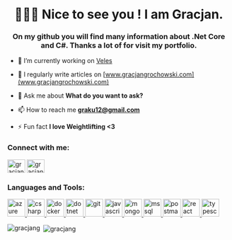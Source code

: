 <h1 align="center">👋👋👋 Nice to see you ! I am Gracjan.</h1>
<h3 align="center">On my github you will find many information about .Net Core and C#. Thanks a lot of for visit my portfolio.</h3>

- 🔭 I’m currently working on [Veles](https://github.com/gracjang/Veles)

- 📝 I regularly write articles on [www.gracjangrochowski.com](www.gracjangrochowski.com)

- 💬 Ask me about **What do you want to ask?**

- 📫 How to reach me **graku12@gmail.com**

- ⚡ Fun fact **I love Weightlifting <3**

<h3 align="left">Connect with me:</h3>
<p align="left">
<a href="https://linkedin.com/in/gracjan-grochowski-212393144" target="blank"><img align="center" src="https://cdn.jsdelivr.net/npm/simple-icons@3.0.1/icons/linkedin.svg" alt="gracjan-grochowski-212393144" height="30" width="40" /></a>
<a href="https://instagram.com/gracjan.grochowski" target="blank"><img align="center" src="https://cdn.jsdelivr.net/npm/simple-icons@3.0.1/icons/instagram.svg" alt="gracjan.grochowski" height="30" width="40" /></a>
</p>

<h3 align="left">Languages and Tools:</h3>
<p align="left"> <a href="https://azure.microsoft.com/en-in/" target="_blank"> <img src="https://www.vectorlogo.zone/logos/microsoft_azure/microsoft_azure-icon.svg" alt="azure" width="40" height="40"/> </a> <a href="https://www.w3schools.com/cs/" target="_blank"> <img src="https://devicons.github.io/devicon/devicon.git/icons/csharp/csharp-original.svg" alt="csharp" width="40" height="40"/> </a> <a href="https://www.docker.com/" target="_blank"> <img src="https://devicons.github.io/devicon/devicon.git/icons/docker/docker-original-wordmark.svg" alt="docker" width="40" height="40"/> </a> <a href="https://dotnet.microsoft.com/" target="_blank"> <img src="https://devicons.github.io/devicon/devicon.git/icons/dot-net/dot-net-original-wordmark.svg" alt="dotnet" width="40" height="40"/> </a> <a href="https://git-scm.com/" target="_blank"> <img src="https://www.vectorlogo.zone/logos/git-scm/git-scm-icon.svg" alt="git" width="40" height="40"/> </a> <a href="https://developer.mozilla.org/en-US/docs/Web/JavaScript" target="_blank"> <img src="https://devicons.github.io/devicon/devicon.git/icons/javascript/javascript-original.svg" alt="javascript" width="40" height="40"/> </a> <a href="https://www.mongodb.com/" target="_blank"> <img src="https://devicons.github.io/devicon/devicon.git/icons/mongodb/mongodb-original-wordmark.svg" alt="mongodb" width="40" height="40"/> </a> <a href="https://www.microsoft.com/en-us/sql-server" target="_blank"> <img src="https://cdn.worldvectorlogo.com/logos/microsoft-sql-server.svg" alt="mssql" width="40" height="40"/> </a> <a href="https://postman.com" target="_blank"> <img src="https://www.vectorlogo.zone/logos/getpostman/getpostman-icon.svg" alt="postman" width="40" height="40"/> </a> <a href="https://reactjs.org/" target="_blank"> <img src="https://devicons.github.io/devicon/devicon.git/icons/react/react-original-wordmark.svg" alt="react" width="40" height="40"/> </a> <a href="https://www.typescriptlang.org/" target="_blank"> <img src="https://devicons.github.io/devicon/devicon.git/icons/typescript/typescript-original.svg" alt="typescript" width="40" height="40"/> </a> </p>

<p><img align="left" src="https://github-readme-stats.vercel.app/api/top-langs?username=gracjang&show_icons=true&locale=en&layout=compact" alt="gracjang" /></p>

<p>&nbsp;<img align="center" src="https://github-readme-stats.vercel.app/api?username=gracjang&show_icons=true&locale=en" alt="gracjang" /></p>
